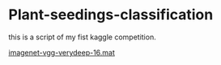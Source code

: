 # Plant-seedings-classification
this is a script of my fist kaggle competition.

[imagenet-vgg-verydeep-16.mat](http://www.vlfeat.org/matconvnet/models/imagenet-vgg-verydeep-16.mat)
